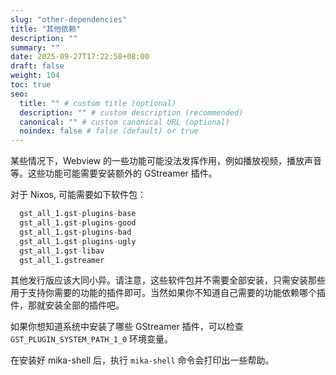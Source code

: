 ```yaml
---
slug: "other-dependencies"
title: "其他依赖"
description: ""
summary: ""
date: 2025-09-27T17:22:58+08:00
draft: false
weight: 104
toc: true
seo:
  title: "" # custom title (optional)
  description: "" # custom description (recommended)
  canonical: "" # custom canonical URL (optional)
  noindex: false # false (default) or true
---
```

某些情况下，Webview 的一些功能可能没法发挥作用，例如播放视频，播放声音等。这些功能可能需要安装额外的 GStreamer 插件。

对于 Nixos, 可能需要如下软件包：

```nix
  gst_all_1.gst-plugins-base
  gst_all_1.gst-plugins-good
  gst_all_1.gst-plugins-bad
  gst_all_1.gst-plugins-ugly
  gst_all_1.gst-libav
  gst_all_1.gstreamer
```

其他发行版应该大同小异。请注意，这些软件包并不需要全部安装，只需安装那些用于支持你需要的功能的插件即可。当然如果你不知道自己需要的功能依赖哪个插件，那就安装全部的插件吧。

如果你想知道系统中安装了哪些 GStreamer 插件，可以检查 `GST_PLUGIN_SYSTEM_PATH_1_0` 环境变量。

在安装好 mika-shell 后，执行 `mika-shell` 命令会打印出一些帮助。
